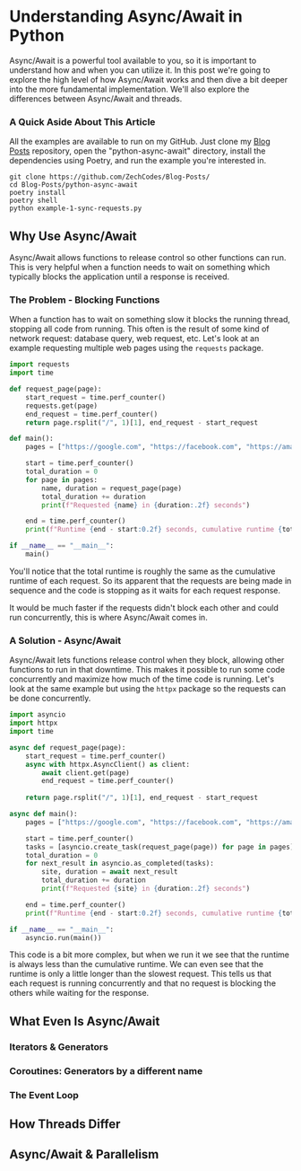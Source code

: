# Understanding Async/Await in Python

Async/Await is a powerful tool available to you, so it is important to understand how and when you can utilize it. In this post we're going to explore the high level of how Async/Await works and then dive a bit deeper into the more fundamental implementation. We'll also explore the differences between Async/Await and threads.

### A Quick Aside About This Article

All the examples are available to run on my GitHub. Just clone my [Blog Posts](https://github.com/ZechCodes/Blog-Posts/) repository, open the "python-async-await" directory, install the dependencies using Poetry, and run the example you're interested in. 

```shell
git clone https://github.com/ZechCodes/Blog-Posts/
cd Blog-Posts/python-async-await
poetry install
poetry shell
python example-1-sync-requests.py
```

## Why Use Async/Await

Async/Await allows functions to release control so other functions can run. This is very helpful when a function needs to wait on something which typically blocks the application until a response is received. 

### The Problem - Blocking Functions

When a function has to wait on something slow it blocks the running thread, stopping all code from running. This often is the result of some kind of network request: database query, web request, etc. Let's look at an example requesting multiple web pages using the `requests` package.

```py
import requests
import time

def request_page(page):
    start_request = time.perf_counter()
    requests.get(page)
    end_request = time.perf_counter()
    return page.rsplit("/", 1)[1], end_request - start_request

def main():
    pages = ["https://google.com", "https://facebook.com", "https://amazon.com", "https://apple.com", "https://netflix.com"]

    start = time.perf_counter()
    total_duration = 0
    for page in pages:
        name, duration = request_page(page)
        total_duration += duration
        print(f"Requested {name} in {duration:.2f} seconds")

    end = time.perf_counter()
    print(f"Runtime {end - start:0.2f} seconds, cumulative runtime {total_duration:0.2f} seconds")

if __name__ == "__main__":
    main()
```

You'll notice that the total runtime is roughly the same as the cumulative runtime of each request. So its apparent that the requests are being made in sequence and the code is stopping as it waits for each request response.

It would be much faster if the requests didn't block each other and could run concurrently, this is where Async/Await comes in.

### A Solution - Async/Await

Async/Await lets functions release control when they block, allowing other functions to run in that downtime. This makes it possible to run some code concurrently and maximize how much of the time code is running. Let's look at the same example but using the `httpx` package so the requests can be done concurrently. 

```py
import asyncio
import httpx
import time

async def request_page(page):
    start_request = time.perf_counter()
    async with httpx.AsyncClient() as client:
        await client.get(page)
        end_request = time.perf_counter()
        
    return page.rsplit("/", 1)[1], end_request - start_request

async def main():
    pages = ["https://google.com", "https://facebook.com", "https://amazon.com", "https://apple.com", "https://netflix.com"]

    start = time.perf_counter()
    tasks = [asyncio.create_task(request_page(page)) for page in pages]
    total_duration = 0
    for next_result in asyncio.as_completed(tasks):
        site, duration = await next_result
        total_duration += duration
        print(f"Requested {site} in {duration:.2f} seconds")

    end = time.perf_counter()
    print(f"Runtime {end - start:0.2f} seconds, cumulative runtime {total_duration:0.2f} seconds")

if __name__ == "__main__":
    asyncio.run(main())
```

This code is a bit more complex, but when we run it we see that the runtime is always less than the cumulative runtime. We can even see that the runtime is only a little longer than the slowest request. This tells us that each request is running concurrently and that no request is blocking the others while waiting for the response. 

## What Even Is Async/Await

### Iterators & Generators

### Coroutines: Generators by a different name

### The Event Loop

## How Threads Differ

## Async/Await & Parallelism
